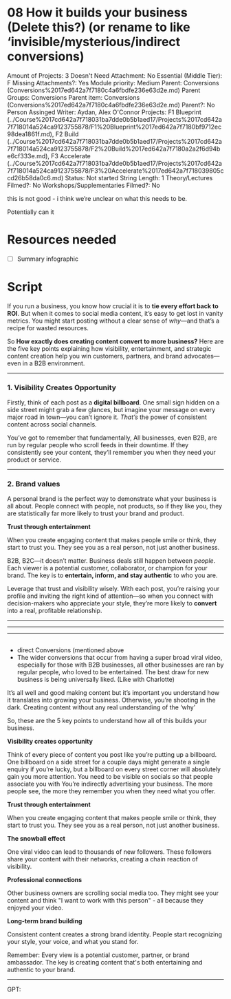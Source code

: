 # 08 How it builds your business (Delete this?) (or rename to like ‘invisible/mysterious/indirect conversions)

Amount of Projects: 3
Doesn't Need Attachment: No
Essential (Middle Tier): F
Missing Attachments?: Yes
Module priority: Medium
Parent: Conversions (Conversions%2017ed642a7f7180c4a6fbdfe236e63d2e.md)
Parent Groups: Conversions
Parent item: Conversions (Conversions%2017ed642a7f7180c4a6fbdfe236e63d2e.md)
Parent?: No
Person Assinged Writer: Aydan, Alex O'Connor
Projects: F1 Blueprint (../Course%2017cd642a7f718031ba7dde0b5b1aed17/Projects%2017cd642a7f718014a524ca9123755878/F1%20Blueprint%2017ed642a7f7180bf9712ec98dea1861f.md), F2 Build (../Course%2017cd642a7f718031ba7dde0b5b1aed17/Projects%2017cd642a7f718014a524ca9123755878/F2%20Build%2017ed642a7f7180a2a2f6d94be6cf333e.md), F3 Accelerate (../Course%2017cd642a7f718031ba7dde0b5b1aed17/Projects%2017cd642a7f718014a524ca9123755878/F3%20Accelerate%2017ed642a7f718039805ccd26b58da0c6.md)
Status: Not started
String Length: 1
Theory/Lectures Filmed?: No
Workshops/Supplementaries Filmed?: No

this is not good - i think we’re unclear on what this needs to be.

Potentially can it

# Resources needed

- [ ]  Summary infographic

# Script

If you run a business, you know how crucial it is to **tie every effort back to ROI**. But when it comes to social media content, it’s easy to get lost in vanity metrics. You might start posting without a clear sense of *why*—and that’s a recipe for wasted resources.

So **How exactly does creating content convert to more business?** Here are the five key points explaining how visibility, entertainment, and strategic content creation help you win customers, partners, and brand advocates—even in a B2B environment.

---

### 1. Visibility Creates Opportunity

Firstly, think of each post as a **digital billboard**. One small sign hidden on a side street might grab a few glances, but imagine your message on every major road in town—you can’t ignore it. *That’s* the power of consistent content across social channels.

You’ve got to remember that fundamentally, All businesses, even B2B, are run by regular people who scroll feeds in their downtime. If they consistently see your content, they’ll remember you when they need your product or service.

---

### 2. Brand values

A personal brand is the perfect way to demonstrate what your business is all about. People connect with people, not products, so if they like you, they are statistically far more likely to trust your brand and product.

**Trust through entertainment**

When you create engaging content that makes people smile or think, they start to trust you. They see you as a real person, not just another business.

B2B, B2C—it doesn’t matter. Business deals still happen between *people*. Each viewer is a potential customer, collaborator, or champion for your brand. The key is to **entertain, inform, and stay authentic** to who you are.

Leverage that trust and visibility wisely. With each post, you’re raising your profile and inviting the right kind of attention—so when you connect with decision-makers who appreciate your style, they’re more likely to **convert** into a real, profitable relationship.

---

---

---

## 

- direct Conversions (mentioned above
- The wider conversions that occur from having a super broad viral video, especially for those with B2B businesses, all other businesses are ran by regular people, who loved to be entertained. The best draw for new business is being universally liked. (Like with Charlotte)

It’s all well and good making content but it’s important you understand how it translates into growing your business. Otherwise, you’re shooting in the dark. Creating content without any real understanding of the ‘why’

So, these are the 5 key points to understand how all of this builds your business. 

**Visibility creates opportunity**

Think of every piece of content you post like you’re putting up a billboard. One billboard on a side street for a couple days might generate a single enquiry if you’re lucky, but a billboard on every street corner will absolutely gain you more attention. You need to be visible on socials so that people associate you with  You’re indirectly advertising your business. The more people see, the more they remember you when they need what you offer.

**Trust through entertainment**

When you create engaging content that makes people smile or think, they start to trust you. They see you as a real person, not just another business.

**The snowball effect**

One viral video can lead to thousands of new followers. These followers share your content with their networks, creating a chain reaction of visibility.

**Professional connections**

Other business owners are scrolling social media too. They might see your content and think "I want to work with this person" - all because they enjoyed your video.

**Long-term brand building**

Consistent content creates a strong brand identity. People start recognizing your style, your voice, and what you stand for.

Remember: Every view is a potential customer, partner, or brand ambassador. The key is creating content that's both entertaining and authentic to your brand.

---

GPT: